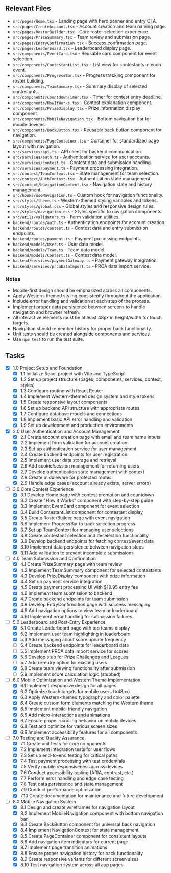 ## Relevant Files

- `src/pages/Home.tsx` - Landing page with hero banner and entry CTA.
- `src/pages/CreateAccount.tsx` - Account creation and team naming page.
- `src/pages/RosterBuilder.tsx` - Core roster selection experience.
- `src/pages/PrizeSummary.tsx` - Team review and submission page.
- `src/pages/EntryConfirmation.tsx` - Success confirmation page.
- `src/pages/Leaderboard.tsx` - Leaderboard display page.
- `src/components/EventCard.tsx` - Reusable card component for event selection.
- `src/components/ContestantList.tsx` - List view for contestants in each event.
- `src/components/ProgressBar.tsx` - Progress tracking component for roster building.
- `src/components/TeamSummary.tsx` - Summary display of selected contestants.
- `src/components/CountdownTimer.tsx` - Timer for contest entry deadline.
- `src/components/HowItWorks.tsx` - Contest explanation component.
- `src/components/PrizeDisplay.tsx` - Prize information display component.
- `src/components/MobileNavigation.tsx` - Bottom navigation bar for mobile devices.
- `src/components/BackButton.tsx` - Reusable back button component for navigation.
- `src/components/PageContainer.tsx` - Container for standardized page layout with navigation.
- `src/services/api.ts` - API client for backend communication.
- `src/services/auth.ts` - Authentication service for user accounts.
- `src/services/contest.ts` - Contest data and submission handling.
- `src/services/payment.ts` - Payment processing integration.
- `src/context/TeamContext.tsx` - State management for team selection.
- `src/context/AuthContext.tsx` - Authentication state management.
- `src/context/NavigationContext.tsx` - Navigation state and history management.
- `src/hooks/useNavigation.ts` - Custom hook for navigation functionality.
- `src/styles/theme.ts` - Western-themed styling variables and tokens.
- `src/styles/global.css` - Global styles and responsive design rules.
- `src/styles/navigation.css` - Styles specific to navigation components.
- `src/utils/validators.ts` - Form validation utilities.
- `backend/routes/auth.ts` - Authentication endpoints for account creation.
- `backend/routes/contest.ts` - Contest data and entry submission endpoints.
- `backend/routes/payment.ts` - Payment processing endpoints.
- `backend/models/User.ts` - User data model.
- `backend/models/Team.ts` - Team data model.
- `backend/models/Contest.ts` - Contest data model.
- `backend/services/paymentGateway.ts` - Payment gateway integration.
- `backend/services/prcaDataImport.ts` - PRCA data import service.

### Notes

- Mobile-first design should be emphasized across all components.
- Apply Western-themed styling consistently throughout the application.
- Include error handling and validation at each step of the process.
- Implement proper data persistence between screens to handle navigation and browser refresh.
- All interactive elements must be at least 48px in height/width for touch targets.
- Navigation should remember history for proper back functionality.
- Unit tests should be created alongside components and services.
- Use `npm test` to run the test suite.

## Tasks

- [x] 1.0 Project Setup and Foundation
  - [x] 1.1 Initialize React project with Vite and TypeScript
  - [x] 1.2 Set up project structure (pages, components, services, context, styles)
  - [x] 1.3 Configure routing with React Router
  - [x] 1.4 Implement Western-themed design system and style tokens
  - [x] 1.5 Create responsive layout components
  - [x] 1.6 Set up backend API structure with appropriate routes
  - [x] 1.7 Configure database models and connections
  - [x] 1.8 Implement basic API error handling and validation
  - [x] 1.9 Set up development and production environments

- [x] 2.0 User Authentication and Account Management
  - [x] 2.1 Create account creation page with email and team name inputs
  - [x] 2.2 Implement form validation for account creation
  - [x] 2.3 Set up authentication service for user management
  - [x] 2.4 Create backend endpoints for user registration
  - [x] 2.5 Implement user data storage and retrieval
  - [x] 2.6 Add cookie/session management for returning users
  - [x] 2.7 Develop authentication state management with context
  - [x] 2.8 Create middleware for protected routes
  - [x] 2.9 Handle edge cases (account already exists, server errors)

- [ ] 3.0 Core Contest Experience
  - [x] 3.1 Develop Home page with contest promotion and countdown
  - [x] 3.2 Create "How it Works" component with step-by-step guide
  - [x] 3.3 Implement EventCard component for event selection
  - [x] 3.4 Build ContestantList component for contestant display
  - [x] 3.5 Create RosterBuilder page with event navigation
  - [x] 3.6 Implement ProgressBar to track selection progress
  - [x] 3.7 Set up TeamContext for managing user selections
  - [x] 3.8 Create contestant selection and deselection functionality
  - [x] 3.9 Develop backend endpoints for fetching contest/event data
  - [x] 3.10 Implement data persistence between navigation steps
  - [x] 3.11 Add validation to prevent incomplete submissions

- [ ] 4.0 Team Submission and Confirmation
  - [x] 4.1 Create PrizeSummary page with team review
  - [x] 4.2 Implement TeamSummary component for selected contestants
  - [x] 4.3 Develop PrizeDisplay component with prize information
  - [x] 4.4 Set up payment service integration
  - [x] 4.5 Create payment processing UI with $19.95 entry fee
  - [x] 4.6 Implement team submission to backend
  - [x] 4.7 Create backend endpoints for team submission
  - [x] 4.8 Develop EntryConfirmation page with success messaging
  - [x] 4.9 Add navigation options to view team or leaderboard
  - [x] 4.10 Implement error handling for submission failures

- [ ] 5.0 Leaderboard and Post-Entry Experience
  - [x] 5.1 Create Leaderboard page with top teams display
  - [x] 5.2 Implement user team highlighting in leaderboard
  - [x] 5.3 Add messaging about score update frequency
  - [ ] 5.4 Create backend endpoints for leaderboard data
  - [ ] 5.5 Implement PRCA data import service for scores
  - [x] 5.6 Develop stub for Prize Challenges and Leagues
  - [ ] 5.7 Add re-entry option for existing users
  - [x] 5.8 Create team viewing functionality after submission
  - [ ] 5.9 Implement score calculation logic (stubbed)

- [ ] 6.0 Mobile Optimization and Western Theme Implementation
  - [x] 6.1 Implement responsive design for all pages
  - [x] 6.2 Optimize touch targets for mobile users (≥48px)
  - [x] 6.3 Apply Western-themed typography and color palette
  - [x] 6.4 Create custom form elements matching the Western theme
  - [x] 6.5 Implement mobile-friendly navigation
  - [x] 6.6 Add micro-interactions and animations
  - [x] 6.7 Ensure proper scrolling behavior on mobile devices
  - [x] 6.8 Test and optimize for various screen sizes
  - [x] 6.9 Implement accessibility features for all components

- [ ] 7.0 Testing and Quality Assurance
  - [x] 7.1 Create unit tests for core components
  - [x] 7.2 Implement integration tests for user flows
  - [x] 7.3 Set up end-to-end testing for critical paths
  - [x] 7.4 Test payment processing with test credentials
  - [x] 7.5 Verify mobile responsiveness across devices
  - [x] 7.6 Conduct accessibility testing (ARIA, contrast, etc.)
  - [x] 7.7 Perform error handling and edge case testing
  - [x] 7.8 Test data persistence and state management
  - [x] 7.9 Conduct performance optimization
  - [x] 7.10 Create documentation for maintenance and future development 

- [ ] 8.0 Mobile Navigation System
  - [x] 8.1 Design and create wireframes for navigation layout
  - [x] 8.2 Implement MobileNavigation component with bottom navigation bar
  - [x] 8.3 Create BackButton component for universal back navigation
  - [x] 8.4 Implement NavigationContext for state management
  - [x] 8.5 Create PageContainer component for consistent layouts
  - [x] 8.6 Add navigation item indicators for current page
  - [x] 8.7 Implement page transition animations
  - [x] 8.8 Ensure proper navigation history for back functionality
  - [x] 8.9 Create responsive variants for different screen sizes
  - [x] 8.10 Test navigation system across all app pages 